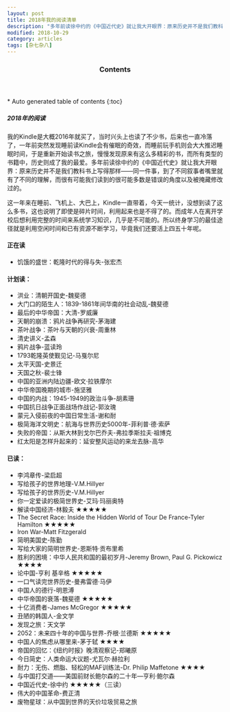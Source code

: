 ```yaml
---
layout: post
title: 2018年我的阅读清单
description: "多年前读徐中约的《中国近代史》就让我大开眼界：原来历史并不是我们教科书上写得那样——同一件事，到了不同叙事者嘴里就有了不同的理解，而很有可能我们读到的很可能多数是错误的角度以及被掩藏修改过的。"
modified: 2018-10-29
category: articles
tags: [杂七杂八]
---
```


<section id="table-of-contents" class="toc">
  <header>
    <h3>Contents</h3>
  </header>
<div id="drawer" markdown="1">
*  Auto generated table of contents
{:toc}
</div>
</section><!-- /#table-of-contents -->


##### 2018年的阅读
我的Kindle是大概2016年就买了，当时兴头上也读了不少书，后来也一直冷落了，一年前突然发现睡前读Kindle会有催眠的奇效，而睡前玩手机则会大大推迟睡眠时间，于是重新开始读书之旅，慢慢发现原来有这么多精彩的书，而所有类型的书籍中，历史则成了我的最爱。多年前读徐中约的《中国近代史》就让我大开眼界：原来历史并不是我们教科书上写得那样——同一件事，到了不同叙事者嘴里就有了不同的理解，而很有可能我们读到的很可能多数是错误的角度以及被掩藏修改过的。

这一年来在睡前、飞机上、大巴上，Kindle一直带着，今天一统计，没想到读了这么多书，这也说明了即使是碎片时间，利用起来也是不得了的。而成年人在离开学校后想利用完整的时间来系统学习知识，几乎是不可能的。所以终身学习的最佳途径就是利用空闲时间和已有资源不断学习，毕竟我们还要活上四五十年呢。

#### 正在读
* 饥饿的盛世：乾隆时代的得与失-张宏杰

#### 计划读：
* 洪业：清朝开国史-魏斐德
* 大门口的陌生人：1839-1861年间华南的社会动乱-魏斐德
* 最后的中华帝国：大清-罗威廉
* 天朝的崩溃：鸦片战争再研究-茅海建
* 茶叶战争：茶叶与天朝的兴衰-周重林
* 清史讲义-孟森
* 鸦片战争-蓝读玲
* 1793乾隆英使觐见记-马戛尔尼
* 太平天国-史景迁
* 天国之秋-裴士锋
* 中国的亚洲内陆边疆-欧文·拉铁摩尔
* 中华帝国晚期的城市-施坚雅 
* 中国的内战：1945-1949的政治斗争-胡素珊
* 中国抗日战争正面战场作战记-郭汝瑰
* 蒙元入侵前夜的中国日常生活-谢和耐
* 极简海洋文明史：航海与世界历史5000年-菲利普·德·索萨
* 失败的帝国：从斯大林到戈尔巴乔夫-弗拉季斯拉夫·祖博克
* 红太阳是怎样升起来的：延安整风运动的来龙去脉-高华

#### 已读：
* 李鸿章传-梁启超
* 写给孩子的世界地理-V.M.Hillyer
* 写给孩子的世界历史-V.M.Hillyer
* 你一定爱读的极简世界史-艾玛·玛丽奥特
* 解读中国经济-林毅夫 ★★★★★
* The Secret Race: Inside the Hidden World of Tour De France-Tyler Hamilton ★★★★★
* Iron War-Matt Fitzgerald
* 简明美国史-陈勤
* 写给大家的简明世界史-恩斯特·贡布里希
* 胜利的困境：中华人民共和国的最初岁月-Jeremy Brown, Paul G. Pickowicz ★★★★
* 论中国-亨利 基辛格 ★★★★★
* 一口气读完世界历史-曼弗雷德·马伊
* 中国人的德行-明恩溥
* 中华帝国的衰落-魏斐德 ★★★★★
* 十亿消费者-James McGregor ★★★★★
* 丑陋的韩国人-金文学
* 发现之旅：天文学
* 2052：未来四十年的中国与世界-乔根·兰德斯 ★★★★★
* 中国人的焦虑从哪里来-茅于轼 ★★★★
* 帝国的回忆：《纽约时报》晚清观察记-郑曦原
* 今日简史：人类命运大议题-尤瓦尔·赫拉利
* 耐力：无伤、燃脂、轻松的MAF训练法-Dr. Philip Maffetone ★★★★
* 与中国打交道——美国前财长鲍尔森的二十年—亨利·鲍尔森
* 中国近代史-徐中约 ★★★★★（三读）
* 伟大的中国革命-费正清
* 废物星球：从中国到世界的天价垃圾贸易之旅
